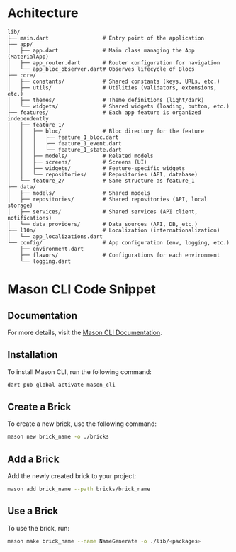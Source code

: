 # Achitecture

```plaintext
lib/
├── main.dart                 # Entry point of the application
├── app/
│   ├── app.dart              # Main class managing the App (MaterialApp)
│   ├── app_router.dart       # Router configuration for navigation
│   └── app_bloc_observer.dart# Observes lifecycle of Blocs
├── core/
│   ├── constants/            # Shared constants (keys, URLs, etc.)
│   ├── utils/                # Utilities (validators, extensions, etc.)
│   ├── themes/               # Theme definitions (light/dark)
│   └── widgets/              # Shared widgets (loading, button, etc.)
├── features/                 # Each app feature is organized independently
│   ├── feature_1/
│   │   ├── bloc/             # Bloc directory for the feature
│   │   │   ├── feature_1_bloc.dart
│   │   │   ├── feature_1_event.dart
│   │   │   └── feature_1_state.dart
│   │   ├── models/           # Related models
│   │   ├── screens/          # Screens (UI)
│   │   ├── widgets/          # Feature-specific widgets
│   │   └── repositories/     # Repositories (API, database)
│   └── feature_2/            # Same structure as feature_1
├── data/
│   ├── models/               # Shared models
│   ├── repositories/         # Shared repositories (API, local storage)
│   ├── services/             # Shared services (API client, notifications)
│   └── data_providers/       # Data sources (API, DB, etc.)
├── l10n/                     # Localization (internationalization)
│   └── app_localizations.dart
└── config/                   # App configuration (env, logging, etc.)
    ├── environment.dart
    ├── flavors/              # Configurations for each environment
    └── logging.dart
```


# Mason CLI Code Snippet

## Documentation
For more details, visit the [Mason CLI Documentation](https://docs.brickhub.dev/).

## Installation
To install Mason CLI, run the following command:
```bash
dart pub global activate mason_cli
```

## Create a Brick
To create a new brick, use the following command:
```bash
mason new brick_name -o ./bricks
```

## Add a Brick
Add the newly created brick to your project:
```bash
mason add brick_name --path bricks/brick_name
```

## Use a Brick
To use the brick, run:
```bash
mason make brick_name --name NameGenerate -o ./lib/<packages>
```






